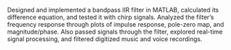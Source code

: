 Designed and implemented a bandpass IIR filter in MATLAB, calculated its difference equation, and tested it with chirp signals. Analyzed the filter’s frequency response through plots of impulse response, pole-zero map, and magnitude/phase. Also passed signals through the filter, explored real-time signal processing, and filtered digitized music and voice recordings.
